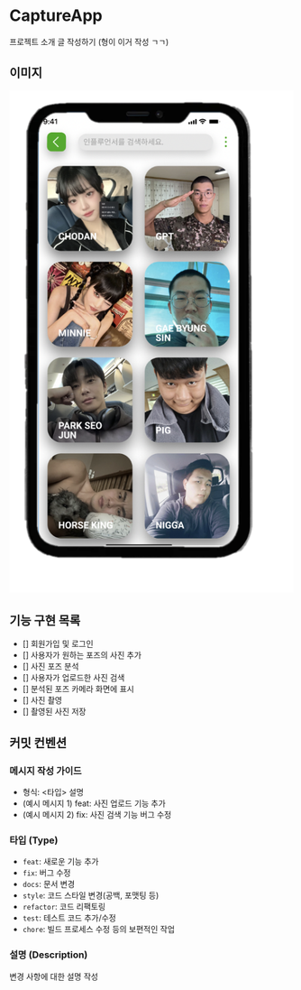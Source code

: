# CaptureApp

프로젝트 소개 글 작성하기 (형이 이거 작성 ㄱㄱ)

## 이미지
![홈 화면](images/home.png)

## 기능 구현 목록

- [] 회원가입 및 로그인 
- [] 사용자가 원하는 포즈의 사진 추가 
- [] 사진 포즈 분석 
- [] 사용자가 업로드한 사진 검색
- [] 분석된 포즈 카메라 화면에 표시
- [] 사진 촬영 
- [] 촬영된 사진 저장

## 커밋 컨벤션

### 메시지 작성 가이드

- 형식: <타입> 설명
- (예시 메시지 1) feat: 사진 업로드 기능 추가
- (예시 메시지 2) fix: 사진 검색 기능 버그 수정

### 타입 (Type)
- `feat`: 새로운 기능 추가
- `fix`: 버그 수정
- `docs`: 문서 변경
- `style`: 코드 스타일 변경(공백, 포맷팅 등)
- `refactor`: 코드 리팩토링
- `test`: 테스트 코드 추가/수정
- `chore`: 빌드 프로세스 수정 등의 보편적인 작업

### 설명 (Description)
변경 사항에 대한 설명 작성